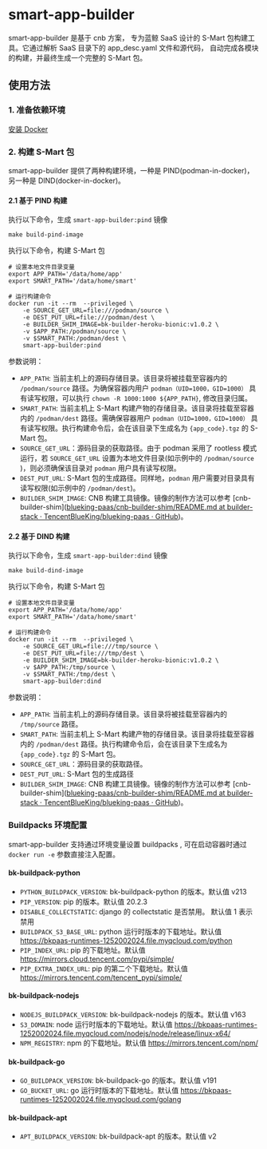 # smart-app-builder

smart-app-builder 是基于 cnb 方案， 专为蓝鲸 SaaS 设计的 S-Mart 包构建工具。它通过解析 SaaS 目录下的 app_desc.yaml 文件和源代码， 自动完成各模块的构建，并最终生成一个完整的 S-Mart 包。

## 使用方法

### 1. 准备依赖环境

[安装 Docker](https://docs.docker.com/engine/install/)

### 2. 构建 S-Mart 包

smart-app-builder 提供了两种构建环境，一种是 PIND(podman-in-docker)，另一种是 DIND(docker-in-docker)。

#### 2.1 基于 PIND 构建

执行以下命令，生成 `smart-app-builder:pind` 镜像

```
make build-pind-image
```

执行以下命令，构建 S-Mart 包

```
# 设置本地文件目录变量
export APP_PATH='/data/home/app'
export SMART_PATH='/data/home/smart'

# 运行构建命令
docker run -it --rm  --privileged \
    -e SOURCE_GET_URL=file:///podman/source \
    -e DEST_PUT_URL=file:///podman/dest \
    -e BUILDER_SHIM_IMAGE=bk-builder-heroku-bionic:v1.0.2 \
    -v $APP_PATH:/podman/source \
    -v $SMART_PATH:/podman/dest \
    smart-app-builder:pind
```

参数说明：
- `APP_PATH`: 当前主机上的源码存储目录。该目录将被挂载至容器内的 `/podman/source` 路径。为确保容器内用户 `podman（UID=1000，GID=1000）` 具有读写权限，可以执行 `chown -R 1000:1000 ${APP_PATH}`, 修改目录归属。
- `SMART_PATH`: 当前主机上 S-Mart 构建产物的存储目录。该目录将挂载至容器内的 `/podman/dest` 路径。需确保容器用户 `podman（UID=1000，GID=1000）` 具有读写权限。执行构建命令后，会在该目录下生成名为 `{app_code}.tgz` 的 S-Mart 包。
- `SOURCE_GET_URL`：源码目录的获取路径。由于 podman 采用了 rootless 模式运行，若 `SOURCE_GET_URL` 设置为本地文件目录(如示例中的 `/podman/source` )，则必须确保该目录对 `podman` 用户具有读写权限。
- `DEST_PUT_URL`: S-Mart 包的生成路径。同样地，`podman` 用户需要对目录具有读写权限(如示例中的 `/podman/dest`)。
- `BUILDER_SHIM_IMAGE`: CNB 构建工具镜像。镜像的制作方法可以参考 [cnb-builder-shim]([blueking-paas/cnb-builder-shim/README.md at builder-stack · TencentBlueKing/blueking-paas · GitHub](https://github.com/TencentBlueKing/blueking-paas/blob/builder-stack/cnb-builder-shim/README.md))。


#### 2.2 基于 DIND 构建

执行以下命令，生成 `smart-app-builder:dind` 镜像

```
make build-dind-image
```

执行以下命令，构建 S-Mart 包

```
# 设置本地文件目录变量
export APP_PATH='/data/home/app'
export SMART_PATH='/data/home/smart'

# 运行构建命令
docker run -it --rm  --privileged \
    -e SOURCE_GET_URL=file:///tmp/source \
    -e DEST_PUT_URL=file:///tmp/dest \
    -e BUILDER_SHIM_IMAGE=bk-builder-heroku-bionic:v1.0.2 \
    -v $APP_PATH:/tmp/source \
    -v $SMART_PATH:/tmp/dest \
    smart-app-builder:dind
```

参数说明：
- `APP_PATH`: 当前主机上的源码存储目录。该目录将被挂载至容器内的 `/tmp/source` 路径。
- `SMART_PATH`: 当前主机上 S-Mart 构建产物的存储目录。该目录将挂载至容器内的 `/podman/dest` 路径。执行构建命令后，会在该目录下生成名为` {app_code}.tgz` 的 S-Mart 包。
- `SOURCE_GET_URL`：源码目录的获取路径。
- `DEST_PUT_URL`: S-Mart 包的生成路径
- `BUILDER_SHIM_IMAGE`: CNB 构建工具镜像。镜像的制作方法可以参考 [cnb-builder-shim]([blueking-paas/cnb-builder-shim/README.md at builder-stack · TencentBlueKing/blueking-paas · GitHub](https://github.com/TencentBlueKing/blueking-paas/blob/builder-stack/cnb-builder-shim/README.md))。


### Buildpacks 环境配置
smart-app-builder 支持通过环境变量设置 buildpacks , 可在启动容器时通过 `docker run -e` 参数直接注入配置。

#### bk-buildpack-python
- `PYTHON_BUILDPACK_VERSION`: bk-buildpack-python 的版本。默认值 v213
- `PIP_VERSION`: pip 的版本。默认值 20.2.3
- `DISABLE_COLLECTSTATIC`: django 的 collectstatic 是否禁用。 默认值 1 表示禁用
- `BUILDPACK_S3_BASE_URL`: python 运行时版本的下载地址。默认值 https://bkpaas-runtimes-1252002024.file.myqcloud.com/python
- `PIP_INDEX_URL`: pip 的下载地址。默认值 https://mirrors.cloud.tencent.com/pypi/simple/
- `PIP_EXTRA_INDEX_URL`: pip 的第二个下载地址。默认值 https://mirrors.tencent.com/tencent_pypi/simple/

#### bk-buildpack-nodejs
- `NODEJS_BUILDPACK_VERSION`: bk-buildpack-nodejs 的版本。默认值 v163
- `S3_DOMAIN`: node 运行时版本的下载地址。默认值 https://bkpaas-runtimes-1252002024.file.myqcloud.com/nodejs/node/release/linux-x64/
- `NPM_REGISTRY`: npm 的下载地址。默认值 https://mirrors.tencent.com/npm/

#### bk-buildpack-go
- `GO_BUILDPACK_VERSION`: bk-buildpack-go 的版本。默认值 v191
- `GO_BUCKET_URL`: go 运行时版本的下载地址。默认值 https://bkpaas-runtimes-1252002024.file.myqcloud.com/golang

#### bk-buildpack-apt
- `APT_BUILDPACK_VERSION`: bk-buildpack-apt 的版本。默认值 v2